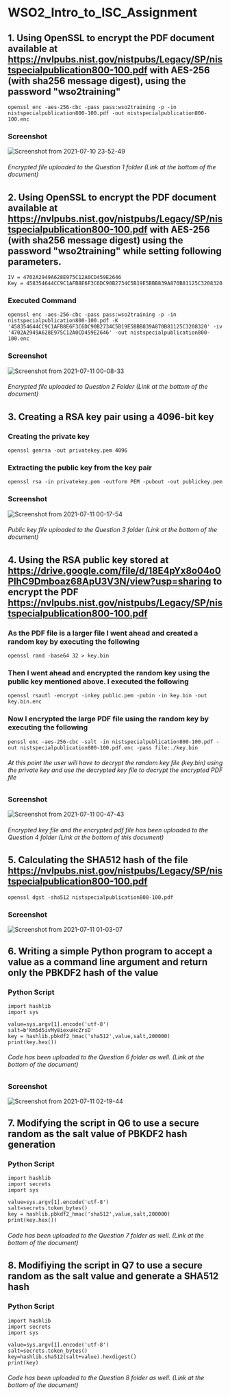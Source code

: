 # WSO2_Intro_to_ISC_Assignment

## 1. Using OpenSSL to encrypt the PDF document available at https://nvlpubs.nist.gov/nistpubs/Legacy/SP/nistspecialpublication800-100.pdf with AES-256 (with sha256 message digest), using the password "wso2training"

```
openssl enc -aes-256-cbc -pass pass:wso2training -p -in nistspecialpublication800-100.pdf -out nistspecialpublication800-100.enc
```

### Screenshot

![Screenshot from 2021-07-10 23-52-49](https://user-images.githubusercontent.com/75664650/125185509-d1c50100-e242-11eb-8b7c-70a608bde72c.png)

###### Encrypted file uploaded to the Question 1 folder (Link at the bottom of the document)

## 2. Using OpenSSL to encrypt the PDF document available at https://nvlpubs.nist.gov/nistpubs/Legacy/SP/nistspecialpublication800-100.pdf with AES-256 (with sha256 message digest) using the password "wso2training" while setting following parameters.

```
IV = 4702A2949A628E975C12A0CD459E2646
Key = 458354644CC9C1AFB8E6F3C6DC90B2734C5B19E5BBB839A870B81125C3208320
```

### Executed Command 

```
openssl enc -aes-256-cbc -pass pass:wso2training -p -in nistspecialpublication800-100.pdf -K '458354644CC9C1AFB8E6F3C6DC90B2734C5B19E5BBB839A870B81125C3208320' -iv '4702A2949A628E975C12A0CD459E2646' -out nistspecialpublication800-100.enc
```

### Screenshot

![Screenshot from 2021-07-11 00-08-33](https://user-images.githubusercontent.com/75664650/125185906-fde18180-e244-11eb-8425-204af572fc6b.png)

###### Encrypted file uploaded to Question 2 Folder (Link at the bottom of the document)

## 3. Creating a RSA key pair using a 4096-bit key

### Creating the private key 

```
openssl genrsa -out privatekey.pem 4096
```

### Extracting the public key from the key pair

```
openssl rsa -in privatekey.pem -outform PEM -pubout -out publickey.pem
```

### Screenshot

![Screenshot from 2021-07-11 00-17-54](https://user-images.githubusercontent.com/75664650/125186164-5402f480-e246-11eb-992d-8caff358bf87.png)

###### Public key file uploaded to the Question 3 folder (Link at the bottom of the document)

## 4. Using the RSA public key stored at https://drive.google.com/file/d/18E4pYx8o04o0PlhC9Dmboaz68ApU3V3N/view?usp=sharing to encrypt the PDF https://nvlpubs.nist.gov/nistpubs/Legacy/SP/nistspecialpublication800-100.pdf

### As the PDF file is a larger file I went ahead and created a random key by executing the following

```
openssl rand -base64 32 > key.bin
```

### Then I went ahead and encrypted the random key using the public key mentioned above. I executed the following

```
openssl rsautl -encrypt -inkey public.pem -pubin -in key.bin -out key.bin.enc
```

### Now I encrypted the large PDF file using the random key by executing the following 

```
penssl enc -aes-256-cbc -salt -in nistspecialpublication800-100.pdf -out nistspecialpublication800-100.pdf.enc -pass file:./key.bin
```

###### At this point the user will have to decrypt the random key file (key.bin) using the private key and use the decrypted key file to decrypt the encrypted PDF file

### Screenshot 

![Screenshot from 2021-07-11 00-47-43](https://user-images.githubusercontent.com/75664650/125187009-0b9a0580-e24b-11eb-8f90-ba063dbeeb03.png)

###### Encrypted key file and the encrypted pdf file has been uploaded to the Question 4 folder (Link at the bottom of this document)

## 5. Calculating the SHA512 hash of the file https://nvlpubs.nist.gov/nistpubs/Legacy/SP/nistspecialpublication800-100.pdf

```
openssl dgst -sha512 nistspecialpublication800-100.pdf
```

### Screenshot

![Screenshot from 2021-07-11 01-03-07](https://user-images.githubusercontent.com/75664650/125187334-c70f6980-e24c-11eb-99c8-ee8b0d98eb67.png)

## 6. Writing a simple Python program to accept a value as a command line argument and return only the PBKDF2 hash of the value

### Python Script

```
import hashlib
import sys

value=sys.argv[1].encode('utf-8')
salt=b'Km5d5ivMy8iexuHcZrsD'
key = hashlib.pbkdf2_hmac('sha512',value,salt,200000)
print(key.hex())
```

###### Code has been uploaded to the Question 6 folder as well. (Link at the bottom of the document)

### Screenshot

![Screenshot from 2021-07-11 02-19-44](https://user-images.githubusercontent.com/75664650/125189859-dd6ef280-e257-11eb-8d1b-a8d6cdd32c6b.png)


## 7. Modifying the script in Q6 to use a secure random as the salt value of PBKDF2 hash generation

### Python Script

```
import hashlib
import secrets 
import sys

value=sys.argv[1].encode('utf-8')
salt=secrets.token_bytes()
key = hashlib.pbkdf2_hmac('sha512',value,salt,200000)
print(key.hex())
```

###### Code has been uploaded to the Question 7 folder as well. (Link at the bottom of the document)

## 8. Modifiying the script in Q7 to use a secure random as the salt value and generate a SHA512 hash

### Python Script

```
import hashlib
import secrets 
import sys

value=sys.argv[1].encode('utf-8')
salt=secrets.token_bytes()
key=hashlib.sha512(salt+value).hexdigest()
print(key)
```
###### Code has been uploaded to the Question 8 folder as well. (Link at the bottom of the document)






